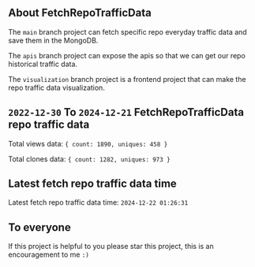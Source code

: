 ## About FetchRepoTrafficData

The `main` branch project can fetch specific repo everyday traffic data and save them in the MongoDB.

The `apis` branch project can expose the apis so that we can get our repo historical traffic data.

The `visualization` branch project is a frontend project that can make the repo traffic data visualization.

## `2022-12-30` To `2024-12-21` FetchRepoTrafficData repo traffic data

Total views data: `{ count: 1890, uniques: 458 }`

Total clones data: `{ count: 1282, uniques: 973 }`

## Latest fetch repo traffic data time

Latest fetch repo traffic data time: `2024-12-22 01:26:31`

## To everyone

If this project is helpful to you please star this project, this is an encouragement to me `:)`



